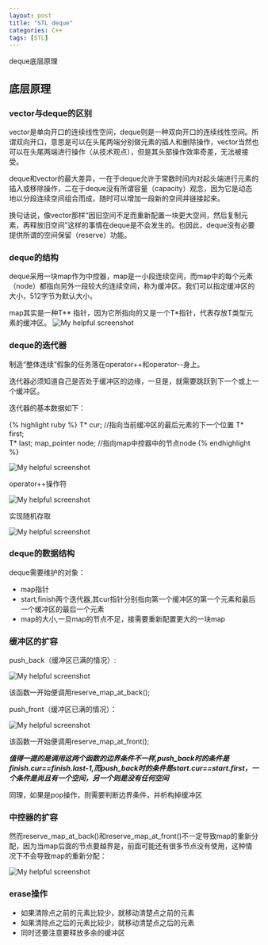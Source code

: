 ```yaml
---
layout: post
title: "STL deque"
categories: C++
tags: [STL]
---
```


deque底层原理

## 底层原理

### vector与deque的区别

vector是单向开口的连续线性空间，deque则是一种双向开口的连续线性空间。所谓双向开口，意思是可以在头尾两端分别做元素的插人和删除操作，vector当然也可以在头尾两端进行操作（从技术观点），但是其头部操作效率奇差，无法被接受。

deque和vector的最大差异，一在于deque允许于常数时间内对起头端进行元素的插入或移除操作，二在于deque没有所谓容量（capacity）观念，因为它是动态地以分段连续空间组合而成，随时可以增加一段新的空间并链接起来。

换句话说，像vector那样“因旧空间不足而重新配置一块更大空间，然后复制元素，再释放旧空间”这样的事情在deque是不会发生的。也因此，deque没有必要提供所谓的空间保留（reserve）功能。

### deque的结构

deque采用一块map作为中控器，map是一小段连续空间，而map中的每个元素（node）都指向另外一段较大的连续空间，称为缓冲区。我们可以指定缓冲区的大小，512字节为默认大小。

map其实是一种T** 指针，因为它所指向的又是一个T*指针，代表存放T类型元素的缓冲区。
![My helpful screenshot](/assets/deque/1.png)

### deque的迭代器

制造“整体连续”假象的任务落在operator++和operator--身上。

迭代器必须知道自己是否处于缓冲区的边缘，一旦是，就需要跳跃到下一个或上一个缓冲区。

迭代器的基本数据如下：

{% highlight ruby %}
T* cur; //指向当前缓冲区的最后元素的下一个位置
T* first;  
T* last;
map_pointer node; //指向map中控器中的节点node
{% endhighlight %}

![My helpful screenshot](/assets/deque/2.png)

operator++操作符

![My helpful screenshot](/assets/deque/3.png)

实现随机存取

![My helpful screenshot](/assets/deque/4.png)

### deque的数据结构

deque需要维护的对象：

- map指针
- start,finish两个迭代器,其cur指针分别指向第一个缓冲区的第一个元素和最后一个缓冲区的最后一个元素
- map的大小,一旦map的节点不足，接需要重新配置更大的一块map

### 缓冲区的扩容

push_back（缓冲区已满的情况）:

![My helpful screenshot](/assets/deque/5.png)

该函数一开始便调用reserve_map_at_back();

push_front（缓冲区已满的情况）：

![My helpful screenshot](/assets/deque/6.png)

该函数一开始便调用reserve_map_at_front();

***值得一提的是调用这两个函数的边界条件不一样,push_back时的条件是finish.cur==finish.last-1,而push_back时的条件是start.cur==start.first，一个条件是尚且有一个空间，另一个则是没有任何空间***

同理，如果是pop操作，则需要判断边界条件，并析构掉缓冲区

### 中控器的扩容

然而reserve_map_at_back()和reserve_map_at_front()不一定导致map的重新分配，因为当map后面的节点要越界是，前面可能还有很多节点没有使用，这种情况下不会导致map的重新分配：

![My helpful screenshot](/assets/deque/7.png)

### erase操作

- 如果清除点之前的元素比较少，就移动清楚点之前的元素
- 如果清除点之后的元素比较少，就移动清楚点之后的元素
- 同时还要注意要释放多余的缓冲区